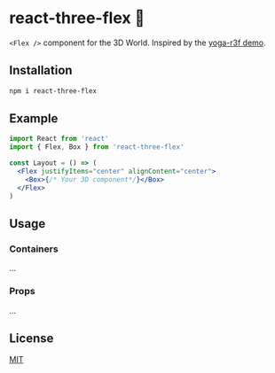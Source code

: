 # react-three-flex 💠

`<Flex />` component for the 3D World. Inspired by the [yoga-r3f demo](https://codesandbox.io/s/yoga-r3f-lgl0j).

## Installation

```sh
npm i react-three-flex
```

## Example

```jsx
import React from 'react'
import { Flex, Box } from 'react-three-flex'

const Layout = () => (
  <Flex justifyItems="center" alignContent="center">
    <Box>{/* Your 3D component*/}</Box>
  </Flex>
)
```

## Usage

### Containers

...

### Props

...

## License

[MIT](LICENSE)
